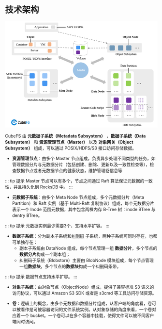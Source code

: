 # 技术架构

![arc](./pic/cfs-arch-ec.png)

CubeFS 由 **元数据子系统（Metadata Subsystem）** ，**数据子系统（Data Subsystem）** 和 **资源管理节点（Master）** 以及 **对象网关（Object Subsystem）** 组成，可以通过 POSIX/HDFS/S3 接口访问存储数据。

- **资源管理节点**：由多个 Master 节点组成，负责异步处理不同类型的任务，如管理数据分片与元数据分片（包括创建、删除、更新以及一致性检查等），检查数据节点或者元数据节点的健康状态，维护管理卷信息等

::: tip 提示
Master 节点可以有多个，节点之间通过 Raft 算法保证元数据的一致性，并且持久化到 RocksDB 中。
:::

- **元数据子系统**：由多个 Meta Node 节点组成，多个元数据分片（Meta Partition）和 Raft 实例（基于 Multi-Raft 复制协议）组成，每个元数据分片表示一个 Inode 范围元数据，其中包含两棵内存 B-Tree 树：inode BTree 与 dentry BTree。

::: tip 提示
元数据实例最少需要3个，支持水平扩容。
:::

- **数据子系统**：分为副本子系统和[纠删码](https://en.wikipedia.org/wiki/Erasure_code) 子系统，两种子系统可同时存在，也都可单独存在：
    - 副本子系统由 DataNode 组成，每个节点管理一组 **数据分片**，多个节点的**数据分片**构成一个副本组；
    - 纠删码子系统（Blobstore）主要由 BlobNode 模块组成，每个节点管理一组**数据块**，多个节点的**数据块**构成一个纠删码条带。

::: tip 提示
数据节点支持水平扩容。
:::

- **对象子系统**：由对象节点（ObjectNode）组成，提供了兼容标准 S3 语义的访问协议，可以通过 Amazon S3 SDK 或者是 s3cmd 等工具访问存储资源。

- **卷**：逻辑上的概念，由多个元数据和数据分片组成，从客户端的角度看，卷可以被看作是可被容器访问的文件系统实例。从对象存储的角度来看，一个卷对应着一个 bucket。一个卷可以在多个容器中挂载，使得文件可以被不同客户端同时访问。
